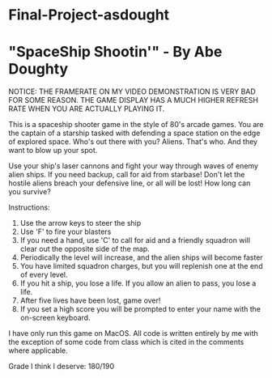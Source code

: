 # Final-Project-asdought
# "SpaceShip Shootin'" - By Abe Doughty

NOTICE: THE FRAMERATE ON MY VIDEO DEMONSTRATION IS VERY BAD FOR SOME REASON.
THE GAME DISPLAY HAS A MUCH HIGHER REFRESH RATE WHEN YOU ARE ACTUALLY PLAYING IT.


This is a spaceship shooter game in the style of 80's arcade games.
You are the captain of a starship tasked with defending a space station on
the edge of explored space. Who's out there with you? Aliens. That's who.
And they want to blow up your spot.

Use your ship's laser cannons and fight your way through waves of enemy alien ships.
If you need backup, call for aid from starbase!
Don't let the hostile aliens breach your defensive line, or all will be lost!
How long can you survive?

Instructions:
1) Use the arrow keys to steer the ship
2) Use 'F' to fire your blasters
3) If you need a hand, use 'C' to call for aid and a friendly squadron will clear out the
    opposite side of the map.
4) Periodically the level will increase, and the alien ships will become faster
5) You have limited squadron charges, but you will replenish one at the end of every level.
6) If you hit a ship, you lose a life. If you allow an alien to pass, you lose a life.
7) After five lives have been lost, game over!
8) If you set a high score you will be prompted to enter your name with the on-screen keyboard.

I have only run this game on MacOS.
All code is written entirely by me with the exception of some code from class which is cited in the comments
where applicable.


Grade I think I deserve: 180/190
